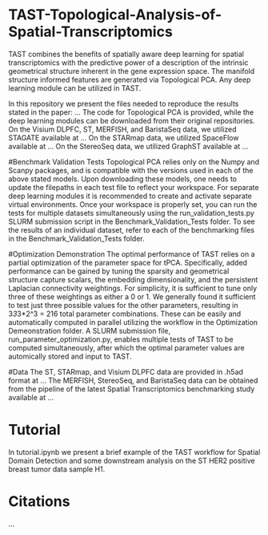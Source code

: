 # TAST-Topological-Analysis-of-Spatial-Transcriptomics

TAST combines the benefits of spatially aware deep learning for spatial transcriptomics with the predictive power of a description of the intrinsic geometrical structure inherent in the gene expression space. The manifold structure informed features are generated via Topological PCA. Any deep learning module can be utilized in TAST.

In this repository we present the files needed to reproduce the results stated in the paper: ... The code for Topological PCA is provided, while the deep learning modules can be downloaded from their original repositories. On the Visium DLPFC, ST, MERFISH, and BaristaSeq data, we utilized STAGATE available at ... On the STARmap data, we utilized SpaceFlow available at ... On the StereoSeq data, we utilized GraphST available at ... 

#Benchmark Validation Tests
Topological PCA relies only on the Numpy and Scanpy packages, and is compatible with the versions used in each of the above stated models. Upon downloading these models, one needs to update the filepaths in each test file to reflect your workspace.  For separate deep learning modules it is recommended to create and activate separate virtual environments. Once your workspace is properly set, you can run the tests for multiple datasets simultaneously using the run_validation_tests.py SLURM submission script in the Benchmark_Validation_Tests folder. To see the results of an individual dataset, refer to each of the benchmarking files in the Benchmark_Validation_Tests folder.

#Optimization Demonstration
The optimal performance of TAST relies on a partial optimization of the parameter space for tPCA. Specifically, added performance can be gained by tuning the sparsity and geometrical structure capture scalars, the embedding dimensionality, and the persistent Laplacian connectivity weightings. For simplicity, it is sufficient to tune only three of these weightings as either a 0 or 1. We generally found it sufficient to test just three possible values for the other parameters, resulting in 3*3*3*2^3 = 216 total parameter combinations. These can be easily and automatically computed in parallel utilizing the workflow in the Optimization Demeonstration folder. A SLURM submission file, run_parameter_optimization.py, enables multiple tests of TAST to be computed simultaneously, after which the optimal parameter values are automically stored and input to TAST. 

#Data 
The ST, STARmap, and Visium DLPFC data are provided in .h5ad format at ... The MERFISH, StereoSeq, and BaristaSeq data can be obtained from the pipeline of the latest Spatial Transcriptomics benchmarking study available at ...

# Tutorial
In tutorial.ipynb we present a brief example of the TAST workflow for Spatial Domain Detection and some downstream analysis on the ST HER2 positive breast tumor data sample H1. 

# Citations 
...
